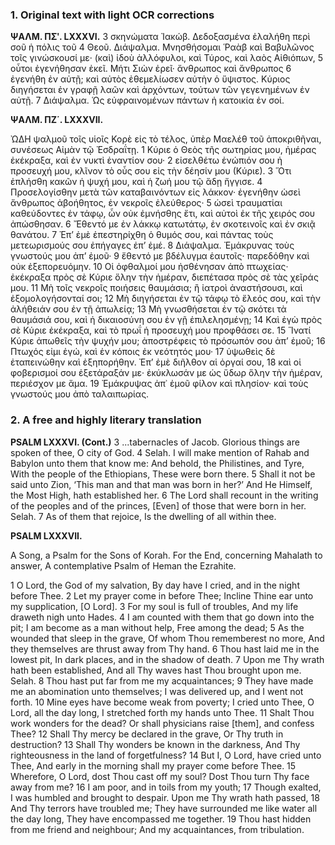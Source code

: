 ### 1. Original text with light OCR corrections

**ΨΑΛΜ. ΠΣʹ. LXXXVI.**
3 σκηνώματα Ἰακώβ. Δεδοξασμένα ἐλαλήθη περὶ σοῦ ἡ πόλις τοῦ
4 Θεοῦ. Διάψαλμα. Μνησθήσομαι Ῥαὰβ καὶ Βαβυλῶνος τοῖς γινώσκουσί με· (καὶ) ἰδοὺ ἀλλόφυλοι, καὶ Τύρος, καὶ λαὸς Αἰθιόπων,
5 οὗτοι ἐγενήθησαν ἐκεῖ. Μήτι Σιὼν ἐρεῖ· ἄνθρωπος καὶ ἄνθρωπος
6 ἐγενήθη ἐν αὐτῇ; καὶ αὐτὸς ἐθεμελίωσεν αὐτὴν ὁ ὕψιστος. Κύριος διηγήσεται ἐν γραφῇ λαῶν καὶ ἀρχόντων, τούτων τῶν γεγενημένων ἐν αὐτῇ.
7 Διάψαλμα. Ὡς εὐφραινομένων πάντων ἡ κατοικία ἐν σοί.

**ΨΑΛΜ. ΠΖ΄. LXXXVII.**

ὨΔΗ ψαλμοῦ τοῖς υἱοῖς Κορὲ εἰς τὸ τέλος, ὑπὲρ Μαελέθ τοῦ ἀποκριθῆναι, συνέσεως Αἰμὰν τῷ Ἐσδραΐτῃ.
1 Κύριε ὁ Θεὸς τῆς σωτηρίας μου, ἡμέρας ἐκέκραξα, καὶ ἐν νυκτὶ ἐναντίον σου·
2 εἰσελθέτω ἐνώπιόν σου ἡ προσευχή μου, κλῖνον τὸ οὖς σου εἰς τὴν δέησίν μου (Κύριε).
3 Ὅτι ἐπλήσθη κακῶν ἡ ψυχή μου, καὶ ἡ ζωή μου τῷ ἅδῃ ἤγγισε.
4 Προσελογίσθην μετὰ τῶν καταβαινόντων εἰς λάκκον· ἐγενήθην ὡσεὶ ἄνθρωπος ἀβοήθητος, ἐν νεκροῖς ἐλεύθερος·
5 ὡσεὶ τραυματίαι καθεύδοντες ἐν τάφῳ, ὧν οὐκ ἐμνήσθης ἔτι, καὶ αὐτοὶ ἐκ τῆς χειρός σου ἀπώσθησαν.
6 Ἔθεντό με ἐν λάκκῳ κατωτάτῳ, ἐν σκοτεινοῖς καὶ ἐν σκιᾷ θανάτου.
7 Ἐπ’ ἐμὲ ἐπεστηρίχθη ὁ θυμός σου, καὶ πάντας τοὺς μετεωρισμούς σου ἐπήγαγες ἐπ’ ἐμέ.
8 Διάψαλμα. Ἐμάκρυνας τοὺς γνωστούς μου ἀπ’ ἐμοῦ·
9 ἔθεντό με βδέλυγμα ἑαυτοῖς· παρεδόθην καὶ οὐκ ἐξεπορευόμην.
10 Οἱ ὀφθαλμοί μου ἠσθένησαν ἀπὸ πτωχείας· ἐκέκραξα πρὸς σὲ Κύριε ὅλην τὴν ἡμέραν, διεπέτασα πρὸς σὲ τὰς χεῖράς μου.
11 Μὴ τοῖς νεκροῖς ποιήσεις θαυμάσια; ἢ ἰατροὶ ἀναστήσουσι, καὶ ἐξομολογήσονταί σοι;
12 Μὴ διηγήσεται ἐν τῷ τάφῳ τὸ ἔλεός σου, καὶ τὴν ἀλήθειάν σου ἐν τῇ ἀπωλείᾳ;
13 Μὴ γνωσθήσεται ἐν τῷ σκότει τὰ θαυμάσιά σου, καὶ ἡ δικαιοσύνη σου ἐν γῇ ἐπιλελησμένῃ;
14 Καὶ ἐγὼ πρὸς σὲ Κύριε ἐκέκραξα, καὶ τὸ πρωΐ ἡ προσευχή μου προφθάσει σε.
15 Ἵνατί Κύριε ἀπωθεῖς τὴν ψυχήν μου; ἀποστρέφεις τὸ πρόσωπόν σου ἀπ’ ἐμοῦ;
16 Πτωχός εἰμι ἐγώ, καὶ ἐν κόποις ἐκ νεότητός μου·
17 ὑψωθεὶς δὲ ἐταπεινώθην καὶ ἐξηπορήθην. Ἐπ’ ἐμὲ διῆλθον αἱ ὀργαί σου,
18 καὶ οἱ φοβερισμοί σου ἐξετάραξάν με· ἐκύκλωσάν με ὡς ὕδωρ ὅλην τὴν ἡμέραν, περιέσχον με ἅμα.
19 Ἐμάκρυψας ἀπ᾿ ἐμοῦ φίλον καὶ πλησίον· καὶ τοὺς γνωστούς μου ἀπὸ ταλαιπωρίας.

### 2. A free and highly literary translation

**PSALM LXXXVI. (Cont.)**
3 ...tabernacles of Jacob.
Glorious things are spoken of thee,
O city of God.
4 Selah. I will make mention of Rahab and Babylon
unto them that know me:
And behold, the Philistines, and Tyre,
With the people of the Ethiopians,
These were born there.
5 Shall it not be said unto Zion,
‘This man and that man was born in her?’
And He Himself, the Most High, hath established her.
6 The Lord shall recount in the writing of the peoples and of the princes,
[Even] of those that were born in her.
Selah.
7 As of them that rejoice,
Is the dwelling of all within thee.

**PSALM LXXXVII.**

A Song, a Psalm for the Sons of Korah. For the End, concerning Mahalath to answer,
A contemplative Psalm of Heman the Ezrahite.

1 O Lord, the God of my salvation,
By day have I cried, and in the night before Thee.
2 Let my prayer come in before Thee;
Incline Thine ear unto my supplication, [O Lord].
3 For my soul is full of troubles,
And my life draweth nigh unto Hades.
4 I am counted with them that go down into the pit;
I am become as a man without help,
Free among the dead;
5 As the wounded that sleep in the grave,
Of whom Thou rememberest no more,
And they themselves are thrust away from Thy hand.
6 Thou hast laid me in the lowest pit,
In dark places, and in the shadow of death.
7 Upon me Thy wrath hath been established,
And all Thy waves hast Thou brought upon me.
Selah.
8 Thou hast put far from me my acquaintances;
9 They have made me an abomination unto themselves;
I was delivered up, and I went not forth.
10 Mine eyes have become weak from poverty;
I cried unto Thee, O Lord, all the day long,
I stretched forth my hands unto Thee.
11 Shalt Thou work wonders for the dead?
Or shall physicians raise [them], and confess Thee?
12 Shall Thy mercy be declared in the grave,
Or Thy truth in destruction?
13 Shall Thy wonders be known in the darkness,
And Thy righteousness in the land of forgetfulness?
14 But I, O Lord, have cried unto Thee,
And early in the morning shall my prayer come before Thee.
15 Wherefore, O Lord, dost Thou cast off my soul?
Dost Thou turn Thy face away from me?
16 I am poor, and in toils from my youth;
17 Though exalted, I was humbled and brought to despair.
Upon me Thy wrath hath passed,
18 And Thy terrors have troubled me;
They have surrounded me like water all the day long,
They have encompassed me together.
19 Thou hast hidden from me friend and neighbour;
And my acquaintances, from tribulation.